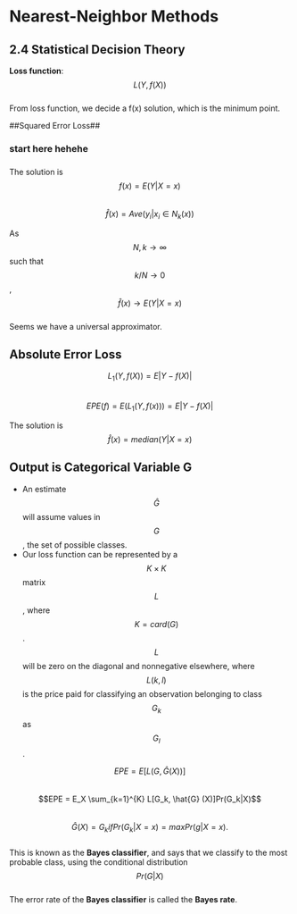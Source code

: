 # Nearest-Neighbor Methods

## 2.4 Statistical Decision Theory
__Loss function__: $$L(Y,f(X))$$  
From loss function, we decide a f(x) solution, which is the minimum point.

##Squared Error Loss##

### start here hehehe
###

The solution is  
$$f (x) = E(Y |X = x)$$  
$$\hat{f} (x) = Ave(y_i|x_i ∈ N_k(x))$$

As $$N, k \to \infty$$ such that $$k/N \to 0$$, $$\hat{f}(x) \to E(Y|X = x)$$  
Seems we have a universal approximator.  

## Absolute Error Loss
$$L_1(Y, f(X)) = E|Y −f(X)|$$  
$$EPE (f) = E(L_1(Y, f(x))) = E|Y - f(X)|$$  

The solution is  
$$\hat{f} (x) = median(Y |X = x)$$  

## Output is Categorical Variable G
* An estimate $$\hat{G}$$ will assume values in $$G$$, the set of possible classes.
* Our loss function can be represented by a $$K × K$$      matrix $$L$$, where $$K = card(G)$$. $$L$$ will be zero on the diagonal and nonnegative elsewhere, where $$L(k,l)$$ is the price paid for classifying an observation belonging to class $$G_k$$ as $$G_l$$.

$$EPE = E[L (G, \hat{G} (X))]$$  
$$EPE = E_X \sum_{k=1}^{K} L[G_k, \hat{G} (X)]Pr(G_k|X)$$  
$$\hat{G} (X) = G_k if Pr(G_k|X = x) = max Pr(g|X = x).$$  
This is known as the __Bayes classifier__, and says that we classify to the most probable class, using the conditional distribution $$Pr(G|X)$$  
The error rate of the __Bayes classifier__ is called the __Bayes rate__. 